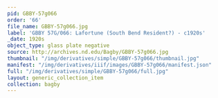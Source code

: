 ```yaml
---
pid: GBBY-57g066
order: '66'
file_name: GBBY-57g066.jpg
label: 'GBBY 57G/066: Lafortune (South Bend Resident?) - c1920s'
_date: 1920s
object_type: glass plate negative
source: http://archives.nd.edu/Bagby/GBBY-57g066.jpg
thumbnail: "/img/derivatives/simple/GBBY-57g066/thumbnail.jpg"
manifest: "/img/derivatives/iiif/images/GBBY-57g066/manifest.json"
full: "/img/derivatives/simple/GBBY-57g066/full.jpg"
layout: generic_collection_item
collection: bagby
---
```

